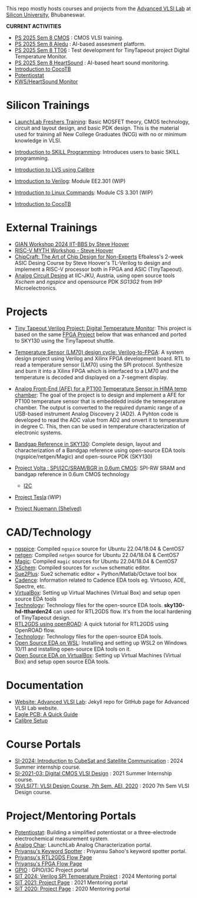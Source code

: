 This repo mostly hosts courses and projects from the [Advanced VLSI Lab](https://silicon-vlsi.github.io) at [Silicon University](https://www.silicon.ac.in), Bhubaneswar.

**CURRENT ACTIVITIES**
- [PS 2025 Sem 8 CMOS](https://github.com/silicon-vlsi/PS-2025-S8) : CMOS VLSI training.
- [PS 2025 Sem 8 AIedu](https://github.com/silicon-vlsi/AIedu) : AI-based assesment platform.
- [PS 2025 Sem 8 TT06](https://github.com/silicon-efabless/tt06-silicon-tinytapeout-lm07) : Test development for TinyTapeout project Digital Temperature Monitor.
- [PS 2025 Sem 8 HeartSound](https://github.com/silicon-vlsi/heart-sound) : AI-based heart sound monitoring.
- [Introduction to CocoTB](https://github.com/silicon-vlsi/Intro2Cocotb)
- [Potentiostat](https://github.com/silicon-vlsi/potentiostat)
- [KWS/HeartSound Monitor](https://github.com/silicon-vlsi/sound-analysis)
# Silicon Trainings

- [LaunchLab Freshers Training](https://github.com/silicon-vlsi/LaunchLab-Freshers-Training):  Basic MOSFET theory, CMOS technology, circuit and layout design, and basic PDK design. This is the material used for training all New College Graduates (NCG) with no or minimum knowledge in VLSI.

- [Introduction to SKILL Programming](https://github.com/silicon-vlsi/SKILL): Introduces users to basic SKILL programming.

- [Introduction to LVS using Calibre](https://github.com/silicon-vlsi/LVS-RULEDECK-DESIGN/tree/main/LVS)

- [Introduction to Verilog](https://github.com/silicon-vlsi-org/module-ee2.301): Module EE2.301 (WIP)

- [Introduction to Linux Commands](https://github.com/silicon-vlsi-org/module-cs3-301): Module CS 3.301 (WIP)
- [Introduction to CocoTB](https://github.com/silicon-vlsi/Intro2Cocotb)

# External Trainings
- [GIAN Workshop 2024 IIT-BBS by Steve Hoover](https://github.com/silicon-vlsi/gian-course-2024-IITBBS)
- [RISC-V MYTH Workshop - Steve Hoover](https://github.com/silicon-vlsi/RISC-V_MYTH_Workshop)
- [ChipCraft: The Art of Chip Design for Non-Experts](https://github.com/efabless/chipcraft---mest-course) Efbaless's 2-week ASIC Desing Course by Steve Hoover's TL-Verilog to design and implement a RISC-V processor both in FPGA and ASIC (TinyTapeout).
- [Analog Circuit Desing](https://iic-jku.github.io/analog-circuit-design/) at IIC-JKU, Austria, using open source tools *Xschem* and *ngspice* and opensource PDK *SG13G2* from IHP Microelectronics.

# Projects

- [Tiny Tapeout Verilog Project: Digital Temperature Monitor](https://github.com/silicon-efabless/tt06-silicon-tinytapeout-lm07): This project is based on the same [FPGA Project](https://github.com/silicon-vlsi/LM70-Interfacing-FPGA) below that was enhanced and ported to SKY130 using the TinyTapeout shuttle.
- [Temperature Sensor (LM70) design cycle: Verilog-to-FPGA](https://github.com/silicon-vlsi/LM70-Interfacing-FPGA): A system design project using Verilog and Xilinx FPGA development board. RTL to read a temperature sensor (LM70) using the SPI protocol. Synthesize and burn it into a Xilinx FPGA which is interfaced to a LM70 and the temperature is decoded and displayed on a 7-segment display.

- [Analog Front-End (AFE) for a PT100 Temperature Sensor in HIMA temp chamber](https://github.com/silicon-vlsi-org/PT100-AFE-1): The goal of the project is to design and implement a AFE for PT100 temperature sensor that is embeddedd inside the temeperature chamber. The output is converted to the required dynamic range of a USB-based instrument Analog Discovery 2 (AD2). A Pyhton code is developed to read the ADC value from AD2 and onvert it to temperature in degree C. This, then can be used in temperature characterization of electronic systems. 

- [Bandgap Reference in SKY130](https://github.com/silicon-vlsi/BGR_DESIGN_SKY130nm): Complete design, layout and characterization of a Bandgap reference using open-source EDA tools (ngspice/netgen/Magic) and open-source PDK (SKY130)

- [Project Volta : SPI/I2C/SRAM/BGR in 0.6um CMOS](https://github.com/silicon-vlsi-org/project-volta): SPI-RW SRAM and bandgap reference in 0.6um CMOS technology
  - [I2C](https://github.com/silicon-vlsi/VOLTA)

- [Project Tesla](https://github.com/silicon-vlsi/TESLA):(WIP)

- [Project Nuemann (Shelved)](https://github.com/silicon-vlsi/neumann)

# CAD/Technology

- [ngspice](https://github.com/silicon-vlsi-org/eda-ngspice): Compiled `ngspice` source for Ubuntu 22.04/18.04 & CentOS7
- [netgen](https://github.com/silicon-vlsi-org/eda-netgen): Compiled `netgen` source for Ubuntu 22.04/18.04 & CentOS7
- [Magic](https://github.com/silicon-vlsi-org/eda-magic): Compiled `magic` sources for Ubuntu 22.04/18.04 & CentOS7
- [XSchem](https://github.com/silicon-vlsi-org/eda-xschem): Compiled sources for `xschem` schematic editor.
- [Sue2Plus](https://github.com/silicon-vlsi-org/eda-sue2Plus): Sue2 schematic editor + Python/Matlab/Octave tool box
- [Cadence](https://github.com/silicon-vlsi-org/eda-cadence): Information related to Cadence EDA tools eg. Virtuoso, ADE, Spectre, etc.
- [VirtualBox](https://github.com/silicon-vlsi-org/eda-virtualmachine): Setting up Virtual Machines (Virtual Box) and setup open source EDA tools
- [Technology](https://github.com/silicon-vlsi-org/eda-technology): Technology files for the open-source EDA tools. **sky130-hd-ttharden24** can used for RTL2GDS flow. It's from the local hardening of TinyTapeout design.
- [RTL2GDS using openROAD](https://github.com/silicon-efabless/kws-genai-hw/tree/main/rtl2gds-tutorial): A quick tutorial for RTL2GDS using OpenROAD flow. 
- [Technology](https://github.com/silicon-vlsi-org/eda-technology): Technology files for the open-source EDA tools.
- [Open Source EDA on WSL](https://github.com/silicon-vlsi-org/eda-wsl2): Installing and setting up WSL2 on Windows 10/11 and installing open-source EDA tools on it.
- [Open Source EDA on VirtualBox](https://github.com/silicon-vlsi-org/eda-virtualmachine): Setting up Virtual Machines (Virtual Box) and setup open source EDA tools.

# Documentation

- [Website: Advanced VLSI Lab](https://github.com/silicon-vlsi/silicon-vlsi.github.io): Jekyll repo for GitHub page for Advanced VLSI Lab website.
- [Eagle PCB: A Quick Guide](https://github.com/silicon-vlsi/Learn-Eagle)
- [Calibre Setup](https://github.com/silicon-vlsi/LVS-RULEDECK-DESIGN)


# Course Portals

- [SI-2024: Introduction to CubeSat and Satellite Communication](https://github.com/silicon-sat/SI-2024-CubeSat) : 2024 Summer internship course.
- [SI-2021-03: Digital CMOS VLSI Design](https://github.com/silicon-vlsi/SI2021-03-CMOS-VLSI) : 2021 Summer Internship course.
- [15VLSI7T: VLSI Design Course, 7th Sem. AEI, 2020](https://github.com/silicon-vlsi/15VLSI7T) : 2020 7th Sem VLSI Design course.

# Project/Mentoring Portals

- [Potentiostat](https://github.com/silicon-vlsi/potentiostat): Building a simplified potentiostat or a three-electrode electrochemical measurement system.
- [Analog Char](https://github.com/silicon-vlsi/LaunchLab-AnalogChar): LaunchLab Analog Characterization portal.
- [Priyansu's Keyword Spotter](https://github.com/Priyansu122/Project_keywordSpotter) : Priyansu Sahoo's keyword spotter portal.
- [Priyansu's RTL2GDS Flow Page](https://github.com/Priyansu122/SI2024_RTL_TO_GDS)
- [Priyansu's FPGA Flow Page](https://github.com/Priyansu122/ASIC_FPGA_Design_Flow)
- [GPIO](https://github.com/silicon-vlsi/gpio) : GPIO/I3C Project portal
- [SIT 2024: Verilog SPI Temperature Project](https://github.com/silicon-vlsi/VLSI-2024) : 2024 Mentoring portal
- [SIT 2021: Project Page](https://github.com/silicon-vlsi/Project2021) : 2021 Mentoring portal
- [SIT 2020: Project Page](https://github.com/silicon-vlsi/project2020) : 2020 Mentoring portal

<!---
silicon-vlsi/silicon-vlsi is a ✨ special ✨ repository because its `README.md` (this file) appears on your GitHub profile.
You can click the Preview link to take a look at your changes.
--->
